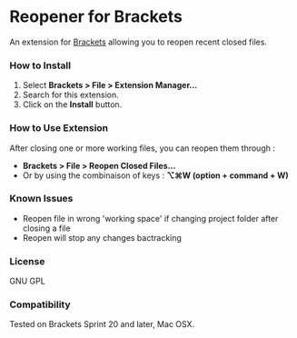 # Reopener for Brackets
An extension for [Brackets](https://github.com/adobe/brackets/) allowing you to reopen recent closed files.

### How to Install
1. Select **Brackets > File > Extension Manager...**
2. Search for this extension.
3. Click on the **Install** button.

### How to Use Extension
After closing one or more working files, you can reopen them through :
- **Brackets > File > Reopen Closed Files...**
- Or by using the combinaison of keys : **⌥⌘W (option + command + W)**

### Known Issues
- Reopen file in wrong 'working space' if changing project folder after closing a file
- Reopen will stop any changes bactracking

### License
GNU GPL

### Compatibility
Tested on Brackets Sprint 20 and later, Mac OSX.
